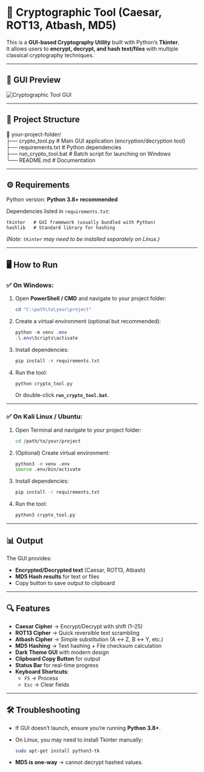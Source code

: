 # 🔐 Cryptographic Tool (Caesar, ROT13, Atbash, MD5)

This is a **GUI-based Cryptography Utility** built with Python’s **Tkinter**.  
It allows users to **encrypt, decrypt, and hash text/files** with multiple classical cryptography techniques.

---

## 📸 GUI Preview

![Cryptographic Tool GUI](baaa65f8-4e54-4c23-acb6-ba1521a01d74.png)

---

## 📂 Project Structure

📁 your-project-folder/  
├── crypto_tool.py         # Main GUI application (encryption/decryption tool)  
├── requirements.txt       # Python dependencies  
├── run_crypto_tool.bat    # Batch script for launching on Windows  
└── README.md              # Documentation  

---

## ⚙️ Requirements

Python version: **Python 3.8+ recommended**

Dependencies listed in `requirements.txt`:

```text
tkinter   # GUI framework (usually bundled with Python)
hashlib   # Standard library for hashing
```

*(Note: `tkinter` may need to be installed separately on Linux.)*

---

## 🖥️ How to Run

### ✅ On **Windows**:

1. Open **PowerShell / CMD** and navigate to your project folder:

   ```powershell
   cd "C:\path\to\your\project"
   ```

2. Create a virtual environment (optional but recommended):

   ```powershell
   python -m venv .env
   .\.env\Scripts\activate
   ```

3. Install dependencies:

   ```powershell
   pip install -r requirements.txt
   ```

4. Run the tool:

   ```powershell
   python crypto_tool.py
   ```

   Or double-click **`run_crypto_tool.bat`**.

---

### ✅ On **Kali Linux / Ubuntu**:

1. Open Terminal and navigate to your project folder:

   ```bash
   cd /path/to/your/project
   ```

2. (Optional) Create virtual environment:

   ```bash
   python3 -m venv .env
   source .env/bin/activate
   ```

3. Install dependencies:

   ```bash
   pip install -r requirements.txt
   ```

4. Run the tool:

   ```bash
   python3 crypto_tool.py
   ```

---

## 📊 Output

The GUI provides:

* **Encrypted/Decrypted text** (Caesar, ROT13, Atbash)  
* **MD5 Hash results** for text or files  
* Copy button to save output to clipboard  

---

## 🔍 Features

* **Caesar Cipher** → Encrypt/Decrypt with shift (1–25)  
* **ROT13 Cipher** → Quick reversible text scrambling  
* **Atbash Cipher** → Simple substitution (A ↔ Z, B ↔ Y, etc.)  
* **MD5 Hashing** → Text hashing + File checksum calculation  
* **Dark Theme GUI** with modern design  
* **Clipboard Copy Button** for output  
* **Status Bar** for real-time progress  
* **Keyboard Shortcuts**:  
  - `F5` → Process  
  - `Esc` → Clear fields  

---

## 🛠 Troubleshooting

* If GUI doesn’t launch, ensure you’re running **Python 3.8+**.  
* On Linux, you may need to install Tkinter manually:  

  ```bash
  sudo apt-get install python3-tk
  ```  

* **MD5 is one-way** → cannot decrypt hashed values.  
